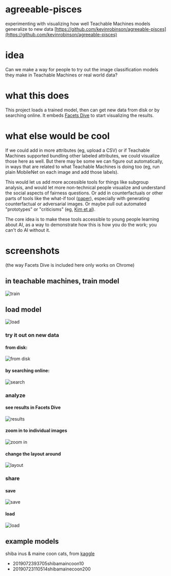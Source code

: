 agreeable-pisces
=================
experimenting with visualizing how well Teachable Machines models generalize to new data
[https://github.com/kevinrobinson/agreeable-pisces](https://github.com/kevinrobinson/agreeable-pisces)

# idea
Can we make a way for people to try out the image classification models they make in Teachable Machines or real world data?

# what this does
This project loads a trained model, then can get new data from disk or by searching online.  It embeds [Facets Dive](https://github.com/PAIR-code/facets/tree/master/facets_dive) to start visualizing the results.

# what else would be cool
If we could add in more attributes (eg, upload a CSV) or if Teachable Machines supported bundling other labeled attributes, we could visualize those here as well.  But there may be some we can figure out automatically, in ways that are related to what Teachable Machines is doing too (eg, run plain MobileNet on each image and add those labels).  

This would let us add more accessible tools for things like subgroup analysis, and would let more non-technical people visualize and understand the social aspects of fairness questions.  Or add in counterfactuals or other parts of tools like the what-if tool ([paper](https://arxiv.org/abs/1907.04135)), especially with generating counterfactual or adversarial images.  Or maybe pull out automated "prototypes" or "criticisms" (eg, [Kim et al](http://people.csail.mit.edu/beenkim/papers/KIM2016NIPS_MMD.pdf)).  

The core idea is to make these tools accessible to young people learning about AI, as a way to demonstrate how this is how you do the work; you can't do AI without it.


# screenshots
(the way Facets Dive is included here only works on Chrome)
## in teachable machines, train model
![train](https://cdn.glitch.com/ab9b24c1-0ef7-44eb-8d1f-fa5b8a84c7c3%2F100-training.png?v=1563895444678)

## load model
![load](https://cdn.glitch.com/ab9b24c1-0ef7-44eb-8d1f-fa5b8a84c7c3%2F100-load-model.png?v=1563895443098)


### try it out on new data
#### from disk:
![from disk](https://cdn.glitch.com/ab9b24c1-0ef7-44eb-8d1f-fa5b8a84c7c3%2F100-upload.png?v=1563895445234)

#### by searching online:
![search](https://cdn.glitch.com/ab9b24c1-0ef7-44eb-8d1f-fa5b8a84c7c3%2F100-search.png?v=1563895443000)

### analyze
#### see results in Facets Dive
![results](https://cdn.glitch.com/ab9b24c1-0ef7-44eb-8d1f-fa5b8a84c7c3%2F100-search-for-shibas.png?v=1563895446657)

#### zoom in to individual images
![zoom in](https://cdn.glitch.com/ab9b24c1-0ef7-44eb-8d1f-fa5b8a84c7c3%2F100-zoom-shiba.png?v=1563895447030)

#### change the layout around
![layout](https://cdn.glitch.com/ab9b24c1-0ef7-44eb-8d1f-fa5b8a84c7c3%2F100-rework-facets.png?v=1563895447452)

### share
#### save
![save](https://cdn.glitch.com/ab9b24c1-0ef7-44eb-8d1f-fa5b8a84c7c3%2Fjson.png?v=1563896142393)

#### load
![load](https://cdn.glitch.com/ab9b24c1-0ef7-44eb-8d1f-fa5b8a84c7c3%2F100-search-for-maine-coon.png?v=1563895444453)

## example models
shiba inus & maine coon cats, from [kaggle](https://www.kaggle.com/tanlikesmath/the-oxfordiiit-pet-dataset/downloads/the-oxfordiiit-pet-dataset.zip/1)
- 2019072393705shibamaincoon10
- 20190723110514shibamainecoon200
